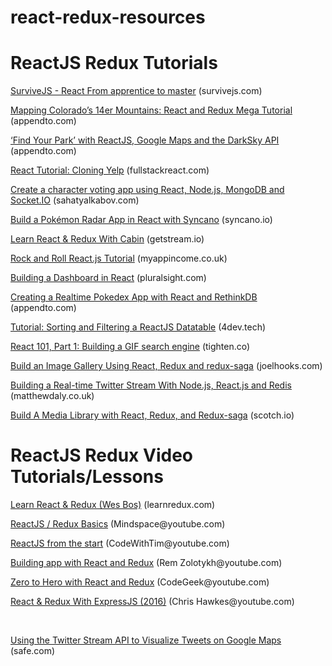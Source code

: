 # react-redux-resources

<h1>ReactJS Redux Tutorials</h1>

<p>
  <a href="http://survivejs.com/react/introduction">SurviveJS - React From apprentice to master</a> (survivejs.com)
</p>
<p>
  <a href="https://appendto.com/2016/10/mapping-colorados-14er-mountains-with-react-and-redux-mega-tutorial">Mapping Colorado’s 14er Mountains: React and Redux Mega Tutorial</a> (appendto.com)
</p>
<p>
  <a href="https://appendto.com/2016/10/find-your-park-with-reactjs-and-the-darksky-api">‘Find Your Park’ with ReactJS, Google Maps and the DarkSky API</a> (appendto.com)
</p>
<p>
  <a href="https://www.fullstackreact.com/articles/react-tutorial-cloning-yelp">React Tutorial: Cloning Yelp</a> (fullstackreact.com)
</p>
<p>
  <a href="http://sahatyalkabov.com/create-a-character-voting-app-using-react-nodejs-mongodb-and-socketio">Create a character voting app using React, Node.js, MongoDB and Socket.IO</a> (sahatyalkabov.com)
</p>
<p>
  <a href="https://www.syncano.io/blog/build-pokemon-radar-app/">Build a Pokémon Radar App in React with Syncano</a> (syncano.io)
</p>
<p>
  <a href="http://cabin.getstream.io">Learn React & Redux With Cabin</a> (getstream.io)
</p>
<p>
  <a href="http://myappincome.co.uk/rock-and-roll-reactjs-tutorial-part-1">Rock and Roll React.js Tutorial</a> (myappincome.co.uk)
</p>
<p>
  <a href="http://tutorials.pluralsight.com/front-end-javascript/building-a-dashboard-in-react">Building a Dashboard in React</a> (pluralsight.com)
</p>
<p>
  <a href="https://appendto.com/2016/09/creating-a-realtime-pokedex-app-with-react-and-rethinkdb">Creating a Realtime Pokedex App with React and RethinkDB</a> (appendto.com)
</p>
<p>
  <a href="http://4dev.tech/2016/03/tutorial-sorting-and-filtering-a-reactjs-datatable">Tutorial: Sorting and Filtering a ReactJS Datatable</a> (4dev.tech)
</p>
<p>
  <a href="https://blog.tighten.co/react-101-building-a-gif-search-engine">React 101, Part 1: Building a GIF search engine</a> (tighten.co)
</p> 
<p>
  <a href="http://joelhooks.com/blog/2016/03/20/build-an-image-gallery-using-redux-saga">Build an Image Gallery Using React, Redux and redux-saga</a> (joelhooks.com)
</p> 
<p>
  <a href="http://matthewdaly.co.uk/blog/2015/09/28/building-a-real-time-twitter-stream-with-node-dot-js-react-dot-js-and-redis">Building a Real-time Twitter Stream With Node.js, React.js and Redis</a> (matthewdaly.co.uk)
</p> 
<p>
  <a href="https://scotch.io/tutorials/build-a-media-library-with-react-redux-and-redux-saga-part-1">Build A Media Library with React, Redux, and Redux-saga</a> (scotch.io)
</p>



 
 
<h1>ReactJS Redux Video Tutorials/Lessons</h1>
<p>
  <a href="https://learnredux.com/">Learn React & Redux (Wes Bos)</a> (learnredux.com)
</p>
<p>
  <a href="https://www.youtube.com/watch?v=qrsle5quS7A&list=PL55RiY5tL51rrC3sh8qLiYHqUV3twEYU_">ReactJS / Redux Basics</a> (Mindspace@youtube.com)
</p>
<p>
  <a href="https://www.youtube.com/watch?v=BwAakF_VUV8&list=PLoAsubXIl8uJugGO_VFB0Q0xe3r0Jk6C9">ReactJS from the start</a> (CodeWithTim@youtube.com)
</p>
<p>
  <a href="https://www.youtube.com/watch?v=5oiXG9f6GO0&list=PLuNEz8XtB51K-x3bwCC9uNM_cxXaiCcRY">Building app with React and Redux</a> (Rem Zolotykh@youtube.com)
</p>
<p>
  <a href="https://www.youtube.com/watch?v=PNxFDArLhXQ">Zero to Hero with React and Redux</a> (CodeGeek@youtube.com)
</p>
<p>
  <a href="https://www.youtube.com/watch?v=53SNhzt7AqA&list=PLei96ZX_m9sUDK-1b8fNXZgBnnb6wA7sB">React & Redux With ExpressJS (2016)</a> (Chris Hawkes@youtube.com)
</p>
<br />
<p>
  <a href="http://blog.safe.com/2014/03/twitter-stream-api-map">Using the Twitter Stream API to Visualize Tweets on Google Maps</a> (safe.com)
</p>


